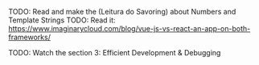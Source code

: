 
TODO: Read and make the (Leitura do Savoring) about Numbers and Template Strings
TODO: Read it: https://www.imaginarycloud.com/blog/vue-js-vs-react-an-app-on-both-frameworks/ 


TODO: Watch the section 3: Efficient Development & Debugging
